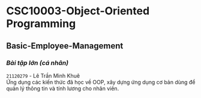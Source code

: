 # **CSC10003-Object-Oriented Programming**
## Basic-Employee-Management
### ***Bài tập lớn (cá nhân)***
`21120279` - Lê Trần Minh Khuê  
Ứng dụng các kiến thức đã học về OOP, xây dựng ứng dụng cơ bản dùng để quản lý thông tin và tính lương cho nhân viên.
